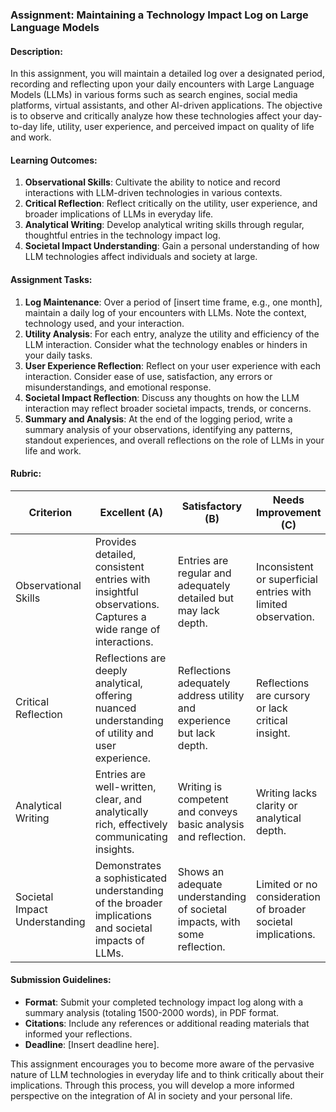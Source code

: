 ### Assignment: Maintaining a Technology Impact Log on Large Language Models

#### Description:
In this assignment, you will maintain a detailed log over a designated period, recording and reflecting upon your daily encounters with Large Language Models (LLMs) in various forms such as search engines, social media platforms, virtual assistants, and other AI-driven applications. The objective is to observe and critically analyze how these technologies affect your day-to-day life, utility, user experience, and perceived impact on quality of life and work.

#### Learning Outcomes:
1. **Observational Skills**: Cultivate the ability to notice and record interactions with LLM-driven technologies in various contexts.
2. **Critical Reflection**: Reflect critically on the utility, user experience, and broader implications of LLMs in everyday life.
3. **Analytical Writing**: Develop analytical writing skills through regular, thoughtful entries in the technology impact log.
4. **Societal Impact Understanding**: Gain a personal understanding of how LLM technologies affect individuals and society at large.

#### Assignment Tasks:
1. **Log Maintenance**: Over a period of [insert time frame, e.g., one month], maintain a daily log of your encounters with LLMs. Note the context, technology used, and your interaction.
2. **Utility Analysis**: For each entry, analyze the utility and efficiency of the LLM interaction. Consider what the technology enables or hinders in your daily tasks.
3. **User Experience Reflection**: Reflect on your user experience with each interaction. Consider ease of use, satisfaction, any errors or misunderstandings, and emotional response.
4. **Societal Impact Reflection**: Discuss any thoughts on how the LLM interaction may reflect broader societal impacts, trends, or concerns.
5. **Summary and Analysis**: At the end of the logging period, write a summary analysis of your observations, identifying any patterns, standout experiences, and overall reflections on the role of LLMs in your life and work.

#### Rubric:

| Criterion                     | Excellent (A)                                                                                       | Satisfactory (B)                                                          | Needs Improvement (C)                                     |
|-------------------------------|-----------------------------------------------------------------------------------------------------|----------------------------------------------------------------------------|------------------------------------------------------------|
| Observational Skills          | Provides detailed, consistent entries with insightful observations. Captures a wide range of interactions. | Entries are regular and adequately detailed but may lack depth.             | Inconsistent or superficial entries with limited observation. |
| Critical Reflection           | Reflections are deeply analytical, offering nuanced understanding of utility and user experience.    | Reflections adequately address utility and experience but lack depth.      | Reflections are cursory or lack critical insight.            |
| Analytical Writing            | Entries are well-written, clear, and analytically rich, effectively communicating insights.         | Writing is competent and conveys basic analysis and reflection.            | Writing lacks clarity or analytical depth.                   |
| Societal Impact Understanding | Demonstrates a sophisticated understanding of the broader implications and societal impacts of LLMs. | Shows an adequate understanding of societal impacts, with some reflection. | Limited or no consideration of broader societal implications. |

#### Submission Guidelines:
- **Format**: Submit your completed technology impact log along with a summary analysis (totaling 1500-2000 words), in PDF format.
- **Citations**: Include any references or additional reading materials that informed your reflections.
- **Deadline**: [Insert deadline here].

This assignment encourages you to become more aware of the pervasive nature of LLM technologies in everyday life and to think critically about their implications. Through this process, you will develop a more informed perspective on the integration of AI in society and your personal life.
